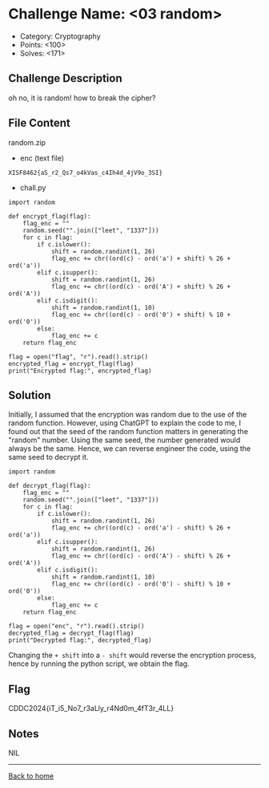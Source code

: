 # Challenge Name: <03 random>

- Category: Cryptography
- Points: <100>
- Solves: <171>

## Challenge Description

oh no, it is random! how to break the cipher?

## File Content

random.zip

- enc (text file)

```
XISF8462{aS_r2_Qs7_o4kVas_c4Ih4d_4jV9o_3SI}
```

- chall.py

```
import random

def encrypt_flag(flag):
    flag_enc = ""
    random.seed("​".join(["leet", "1337"]))
    for c in flag:
        if c.islower():
            shift = random.randint(1, 26)
            flag_enc += chr((ord(c) - ord('a') + shift) % 26 + ord('a'))
        elif c.isupper():
            shift = random.randint(1, 26)
            flag_enc += chr((ord(c) - ord('A') + shift) % 26 + ord('A'))
        elif c.isdigit():
            shift = random.randint(1, 10)
            flag_enc += chr((ord(c) - ord('0') + shift) % 10 + ord('0'))
        else:
            flag_enc += c
    return flag_enc

flag = open("flag", "r").read().strip()
encrypted_flag = encrypt_flag(flag)
print("Encrypted flag:", encrypted_flag)
```

## Solution

Initially, I assumed that the encryption was random due to the use of the random function. However, using ChatGPT to explain the code to me, I found out that the seed of the random function matters in generating the "random" number. Using the same seed, the number generated would always be the same. Hence, we can reverse engineer the code, using the same seed to decrypt it.

```
import random

def decrypt_flag(flag):
    flag_enc = ""
    random.seed("​".join(["leet", "1337"]))
    for c in flag:
        if c.islower():
            shift = random.randint(1, 26)
            flag_enc += chr((ord(c) - ord('a') - shift) % 26 + ord('a'))
        elif c.isupper():
            shift = random.randint(1, 26)
            flag_enc += chr((ord(c) - ord('A') - shift) % 26 + ord('A'))
        elif c.isdigit():
            shift = random.randint(1, 10)
            flag_enc += chr((ord(c) - ord('0') - shift) % 10 + ord('0'))
        else:
            flag_enc += c
    return flag_enc

flag = open("enc", "r").read().strip()
decrypted_flag = decrypt_flag(flag)
print("Decrypted flag:", decrypted_flag)
```

Changing the `+ shift` into a `- shift` would reverse the encryption process, hence by running the python script, we obtain the flag.

## Flag

CDDC2024{iT_i5_No7_r3aLly_r4Nd0m_4fT3r_4LL}

## Notes

NIL

---

[Back to home](https://github.com/kailermai/CTF-Writeups/tree/main/CDDC2024)

